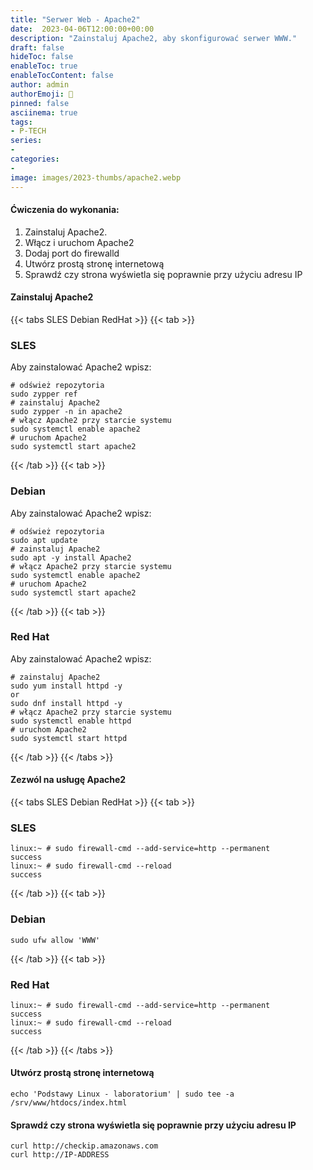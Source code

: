 ```yaml
---
title: "Serwer Web - Apache2"
date:  2023-04-06T12:00:00+00:00
description: "Zainstaluj Apache2, aby skonfigurować serwer WWW."
draft: false
hideToc: false
enableToc: true
enableTocContent: false
author: admin
authorEmoji: 🐧
pinned: false
asciinema: true
tags:
- P-TECH
series:
-
categories:
- 
image: images/2023-thumbs/apache2.webp
---
```

#### Ćwiczenia do wykonania:
1. Zainstaluj Apache2.
2. Włącz i uruchom Apache2
3. Dodaj port do firewalld
4. Utwórz prostą stronę internetową
5. Sprawdź czy strona wyświetla się poprawnie przy użyciu adresu IP

<script async id="asciicast-575077" src="https://asciinema.org/a/575077.js"></script>

#### Zainstaluj Apache2

{{< tabs SLES Debian RedHat >}}
  {{< tab >}}
  ### SLES
  Aby zainstalować Apache2 wpisz:
  ```
  # odśwież repozytoria
  sudo zypper ref
  # zainstaluj Apache2
  sudo zypper -n in apache2
  # włącz Apache2 przy starcie systemu
  sudo systemctl enable apache2
  # uruchom Apache2
  sudo systemctl start apache2
  ```
  {{< /tab >}}
  {{< tab >}}
  ### Debian
  Aby zainstalować Apache2 wpisz:
  ```
  # odśwież repozytoria
  sudo apt update
  # zainstaluj Apache2
  sudo apt -y install Apache2
  # włącz Apache2 przy starcie systemu
  sudo systemctl enable apache2
  # uruchom Apache2
  sudo systemctl start apache2
  ```
  {{< /tab >}}
  {{< tab >}}
  ### Red Hat
  Aby zainstalować Apache2 wpisz:
  ```
  # zainstaluj Apache2
  sudo yum install httpd -y
  or
  sudo dnf install httpd -y
  # włącz Apache2 przy starcie systemu
  sudo systemctl enable httpd
  # uruchom Apache2
  sudo systemctl start httpd
  ```
  {{< /tab >}}
{{< /tabs >}}

#### Zezwól na usługę Apache2

{{< tabs SLES Debian RedHat >}}
  {{< tab >}}
  ### SLES
  ```
  linux:~ # sudo firewall-cmd --add-service=http --permanent
  success
  linux:~ # sudo firewall-cmd --reload
  success
  ```
  {{< /tab >}}
  {{< tab >}}
  ### Debian
  ```
  sudo ufw allow 'WWW'
  ```
  {{< /tab >}}
  {{< tab >}}
  ### Red Hat
  ```
  linux:~ # sudo firewall-cmd --add-service=http --permanent
  success
  linux:~ # sudo firewall-cmd --reload
  success
  ```
  {{< /tab >}}
{{< /tabs >}}

#### Utwórz prostą stronę internetową

```
echo 'Podstawy Linux - laboratorium' | sudo tee -a /srv/www/htdocs/index.html
```

#### Sprawdź czy strona wyświetla się poprawnie przy użyciu adresu IP

```
curl http://checkip.amazonaws.com
curl http://IP-ADDRESS
```